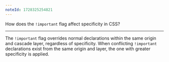 ```yaml
---
noteId: 1728325254821
---
```


How does the `!important` flag affect specificity in CSS?

---

The `!important` flag overrides normal declarations within the same origin and cascade layer, regardless of specificity. When conflicting `!important` declarations exist from the same origin and layer, the one with greater specificity is applied.
